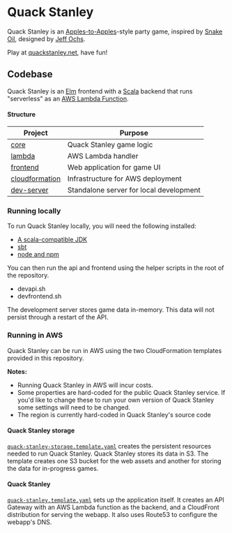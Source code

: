 # Quack Stanley

Quack Stanley is an
[Apples-to-Apples](https://boardgamegeek.com/boardgame/74/apples-apples)-style
party game, inspired by
[Snake Oil](https://boardgamegeek.com/boardgame/113289/snake-oil),
designed by
[Jeff Ochs](https://boardgamegeek.com/boardgame/113289/snake-oil/credits).

Play at [quackstanley.net](https://quackstanley.net), have fun!

## Codebase

Quack Stanley is an [Elm](http://elm-lang.org/) frontend with a
[Scala](https://www.scala-lang.org/) backend that runs "serverless"
as an [AWS Lambda Function](https://aws.amazon.com/lambda/).

#### Structure

| Project                           | Purpose                                 |
|-----------------------------------|-----------------------------------------|
| [core](/core)                     | Quack Stanley game logic                |
| [lambda](/lambda)                 | AWS Lambda handler                      |
| [frontend](/frontend)             | Web application for game UI             |
| [cloudformation](/cloudformation) | Infrastructure for AWS deployment       |
| [dev-server](/dev-server)         | Standalone server for local development |

### Running locally

To run Quack Stanley locally, you will need the following installed:

* [A scala-compatible JDK](https://docs.scala-lang.org/overviews/jdk-compatibility/overview.html)
* [sbt](https://www.scala-sbt.org/)
* [node and npm](https://nodejs.org/)

You can then run the api and frontend using the helper scripts in the
root of the repository.

* devapi.sh
* devfrontend.sh

The development server stores game data in-memory. This data will not
persist through a restart of the API.

### Running in AWS

Quack Stanley can be run in AWS using the two CloudFormation templates provided
in this repository.

**Notes:**
- Running Quack Stanley in AWS will incur costs.
- Some properties are hard-coded for the public Quack Stanley
service. If you'd like to change these to run your own version of Quack Stanley
some settings will need to be changed.
- The region is currently hard-coded in Quack Stanley's source code

#### Quack Stanley storage

[`quack-stanley-storage.template.yaml`](cloudformation/quack-stanley-storage.template.yaml)
creates the persistent resources needed to run Quack Stanley.
Quack Stanley stores its data in S3. The template creates one S3 bucket
for the web assets and another for storing the data for in-progress games.

#### Quack Stanley

[`quack-stanley.template.yaml`](cloudformation/quack-stanley.template.yaml)
sets up the application itself. It creates an API Gateway with an AWS Lambda
function as the backend, and a CloudFront distribution for serving the webapp.
It also uses Route53 to configure the webapp's DNS.
